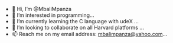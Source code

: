 - 👋 Hi, I’m @MbaliMpanza
- 👀 I’m interested in programming...
- 🌱 I’m currently learning the C language with udeX  ...
- 💞️ I’m looking to collaborate on all Harvard platforms ...
- 📫 Reach me on my email address: mbalimpanza@yahoo.com...

<!---
MbaliMpanza/MbaliMpanza is a ✨ special ✨ repository because its `README.md` (this file) appears on your GitHub profile.
You can click the Preview link to take a look at your changes.
--->
